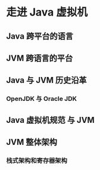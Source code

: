 # 走进 Java 虚拟机

## Java 跨平台的语言



## JVM 跨语言的平台



## Java 与 JVM 历史沿革



### OpenJDK 与 Oracle JDK



## Java 虚拟机规范 与 JVM







## JVM 整体架构

### 栈式架构和寄存器架构

